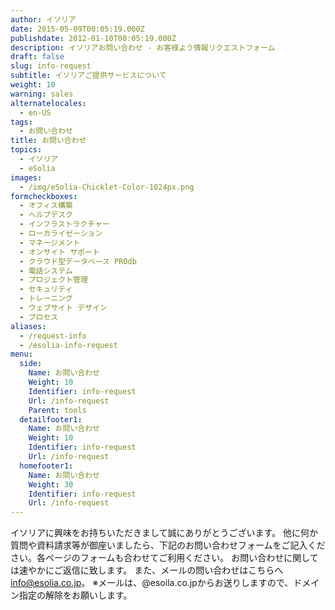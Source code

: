 ```yaml
---
author: イソリア
date: 2015-05-09T00:05:19.000Z
publishdate: 2012-01-10T00:05:19.000Z
description: イソリアお問い合わせ - お客様よう情報リクエストフォーム
draft: false
slug: info-request
subtitle: イソリアご提供サービスについて
weight: 10
warning: sales
alternatelocales:
  - en-US
tags:
  - お問い合わせ
title: お問い合わせ
topics:
  - イソリア
  - eSolia
images:
  - /img/eSolia-Chicklet-Color-1024px.png
formcheckboxes:
  - オフィス構築
  - ヘルプデスク
  - インフラストラクチャー
  - ローカライゼーション
  - マネージメント
  - オンサイト サポート
  - クラウド型データベース PROdb
  - 電話システム
  - プロジェクト管理
  - セキュリティ
  - トレーニング
  - ウェブサイト デザイン
  - プロセス
aliases:
  - /request-info
  - /esolia-info-request
menu:
  side:
    Name: お問い合わせ
    Weight: 10
    Identifier: info-request
    Url: /info-request
    Parent: tools
  detailfooter1:
    Name: お問い合わせ
    Weight: 10
    Identifier: info-request
    Url: /info-request
  homefooter1:
    Name: お問い合わせ
    Weight: 30
    Identifier: info-request
    Url: /info-request
---
```


イソリアに興味をお持ちいただきまして誠にありがとうございます。
他に何か質問や資料請求等が御座いましたら、下記のお問い合わせフォームをご記入ください。各ページのフォームも合わせてご利用ください。
お問い合わせに関しては速やかにご返信に致します。
また、メールの問い合わせはこちらへ<info@esolia.co.jp>。
※メールは、@esoila.co.jpからお送りしますので、ドメイン指定の解除をお願いします。
